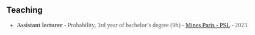 <h1 id="teaching"></h1>

<h2 style="margin: 60px 0px 10px;">Teaching</h2>

<div style="width: 1300px; font: 16.0px/1.5 Crimson Pro, serif; color: #595959; font-weight: 400;">
<ul>
  <li>
    <strong>Assistant lecturer</strong> - Probability, 3rd year of bachelor’s degree (9h) - <a href="https://www.minesparis.psl.eu/">Mines Paris - PSL</a> - 2023.
  </li>
</ul>
</div>

